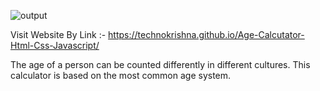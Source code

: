 ![output](https://user-images.githubusercontent.com/89542129/144047864-38266d06-c441-40b7-b4d4-934d36c18a8e.png)

Visit Website By Link :- https://technokrishna.github.io/Age-Calcutator-Html-Css-Javascript/

The age of a person can be counted differently in different cultures. This calculator is based on the most common age system.
